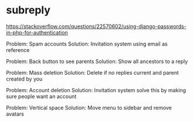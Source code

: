 # subreply

https://stackoverflow.com/questions/22570602/using-django-passwords-in-php-for-authentication

Problem: Spam accounts
Solution: Invitation system using email as reference

Problem: Back button to see parents
Solution: Show all ancestors to a reply

Problem: Mass deletion
Solution: Delete if no replies current and parent created by you

Problem: Account deletion
Solution: Invitation system solve this by making sure people want an account

Problem: Vertical space
Solution: Move menu to sidebar and remove avatars
